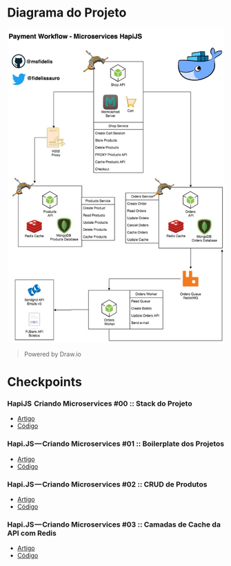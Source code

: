 

# Diagrama do Projeto 

![Diagrama do Projeto](/docs/microservices-hapijs-project.png)
> Powered by Draw.io


# Checkpoints

### HapiJS  Criando Microservices #00 :: Stack do Projeto
* [Artigo]()
* [Código](https://github.com/msfidelis/hapi-payment-workflow/tree/v0)

### Hapi.JS — Criando Microservices #01 :: Boilerplate dos Projetos
* [Artigo]()
* [Código](https://github.com/msfidelis/hapi-payment-workflow/tree/v1)

### Hapi.JS — Criando Microservices #02 :: CRUD de Produtos
* [Artigo]()
* [Código](https://github.com/msfidelis/hapi-payment-workflow/tree/v2)


### Hapi.JS — Criando Microservices #03 :: Camadas de Cache da API com Redis
* [Artigo]()
* [Código](https://github.com/msfidelis/hapi-payment-workflow/tree/v3)

